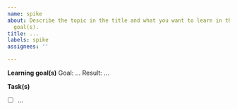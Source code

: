 ```yaml
---
name: spike
about: Describe the topic in the title and what you want to learn in the learning
  goal(s).
title: ...
labels: spike
assignees: ''

---
```


**Learning goal(s)**
Goal: ...
Result: ...

**Task(s)**
- [ ] ...
